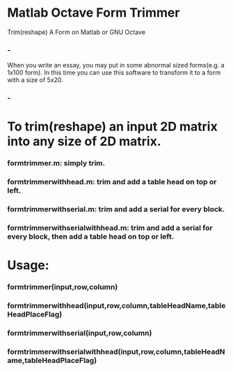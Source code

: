 # Matlab Octave Form Trimmer
Trim(reshape) A Form on Matlab or GNU Octave
### -
When you write an essay, you may put in some abnormal sized forms(e.g. a 1x100 form). In this time you can use this software to transform it to a form with a size of 5x20.
### -
# To trim(reshape) an input 2D matrix into any size of 2D matrix.
### formtrimmer.m: simply trim.
### formtrimmerwithhead.m: trim and add a table head on top or left.
### formtrimmerwithserial.m: trim and add a serial for every block.
### formtrimmerwithserialwithhead.m: trim and add a serial for every block, then add a table head on top or left.
# Usage:
### formtrimmer(input,row,column)
### formtrimmerwithhead(input,row,column,tableHeadName,tableHeadPlaceFlag)
### formtrimmerwithserial(input,row,column)
### formtrimmerwithserialwithhead(input,row,column,tableHeadName,tableHeadPlaceFlag)
